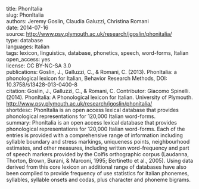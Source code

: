 title: PhonItalia  
slug: PhonItalia  
authors: Jeremy Goslin, Claudia Galuzzi, Christina Romani  
date: 2014-07-16  
source: http://www.psy.plymouth.ac.uk/research/jgoslin/phonitalia/  
type: database  
languages: Italian  
tags: lexicon, linguistics, database, phonetics, speech, word-forms, Italian  
open_access: yes  
license: CC BY-NC-SA 3.0  
publications: Goslin, J., Galluzzi, C., & Romani, C. (2013). PhonItalia: a phonological lexicon for Italian, Behavior Research Methods, DOI: 10.3758/s13428-013-0400-8  
citation: Goslin, J., Galluzzi, C., & Romani, C. Contributor: Giacomo Spinelli. (2014). PhonItalia: A Phonological lexicon for Italian. University of Plymouth. http://www.psy.plymouth.ac.uk/research/jgoslin/phonitalia/  
shortdesc: PhonItalia is an open access lexical database that provides phonological representations for 120,000 Italian word-forms.  
summary: PhonItalia is an open access lexical database that provides phonological representations for 120,000 Italian word-forms. Each of the entries is provided with a comprehensive range of information including syllable boundary and stress markings, uniqueness points, neighbourhood estimates, and other measures, including written word-frequency and part of speech markers provided by the Colfis orthographic corpus (Laudanna, Thorton, Brown, Burani, & Marconi, 1995; Bertinetto et al., 2005). Using data derived from this core lexicon an additional range of databases have also been compiled to provide frequency of use statistics for Italian phonemes, syllables, syllable onsets and codas, plus character and phoneme bigrams.  
